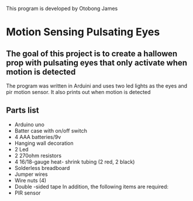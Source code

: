 This program is developed by Otobong James

# Motion Sensing Pulsating Eyes
## The goal of this project is to create a hallowen prop with pulsating eyes that only activate when motion is detected
The program was written in Arduini and uses two led lights as the eyes and pir motion sensor. It also prints out when motion is detected

## Parts list
-	Arduino uno
-	Batter case with on/off switch
-	4 AAA batteries/9v
-	Hanging wall decoration
-	2 Led
-	2 270ohm resistors
-	4 16/18-gauge heat- shrink tubing (2 red, 2 black)
-	Solderless breadboard
-	Jumper wires
-	Wire nuts (4)
-	Double -sided tape
In addition, the following items are required:
-	PIR sensor

